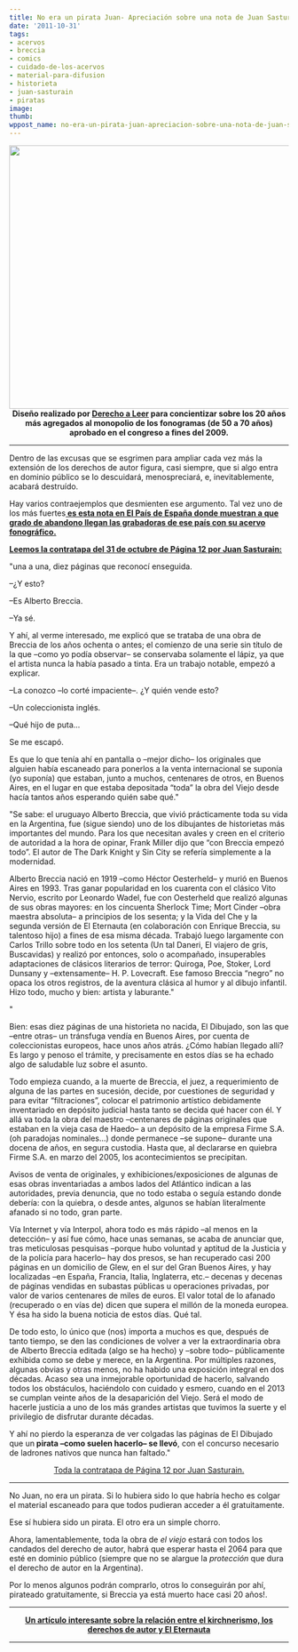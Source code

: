 ```yaml
---
title: No era un pirata Juan- Apreciación sobre una nota de Juan Sasturain.
date: '2011-10-31'
tags:
- acervos
- breccia
- comics
- cuidado-de-los-acervos
- material-para-difusion
- historieta
- juan-sasturain
- piratas
image: 
thumb: 
wppost_name: no-era-un-pirata-juan-apreciacion-sobre-una-nota-de-juan-sasturain
---
```


<p style="text-align: center;"><a href="http://partidopirata.com.ar/wp-content/uploads/2009/11/s3030.png"><img class="aligncenter size-full wp-image-50" title="20 años robados al pueblo" src="http://partidopirata.com.ar/wp-content/uploads/2009/11/s3030.png" alt="" width="562" height="474" /></a><strong>Diseño realizado por <a href="http://www.derechoaleer.org/" target="_blank">Derecho a Leer</a> para concientizar sobre los 20 años más agregados al monopolio de los fonogramas (de 50 a 70 años) aprobado en el congreso a fines del 2009.</strong></p>


<hr />

Dentro de las excusas que se esgrimen para ampliar cada vez más la extensión de los derechos de autor figura, casi siempre, que si algo entra en dominio público se lo descuidará, menospreciará, e, inevitablemente, acabará destruído.

Hay varios contraejemplos que desmienten ese argumento. Tal vez uno de los más fuertes<strong><a href="http://www.elpais.com/articulo/cultura/catastrofe/nacional/elpepicul/20100524elpepicul_5/Tes" target="_blank"> es esta nota en El País de España donde muestran a que grado de abandono llegan las grabadoras de ese país con su acervo fonográfico.</a></strong>

<strong><a href="http://www.pagina12.com.ar/diario/contratapa/13-180138-2011-10-31.html" target="_blank">Leemos la contratapa del 31 de octubre de Página 12 por Juan Sasturain:</a></strong>

"una a una, diez páginas que reconocí enseguida.

–¿Y esto?

–Es Alberto Breccia.

–Ya sé.

Y ahí, al verme interesado, me explicó que se trataba de una obra de Breccia de los años ochenta o antes; el comienzo de una serie sin título de la que –como yo podía observar– se conservaba solamente el lápiz, ya que el artista nunca la había pasado a tinta. Era un trabajo notable, empezó a explicar.

–La conozco –lo corté impaciente–. ¿Y quién vende esto?

–Un coleccionista inglés.

–Qué hijo de puta...

Se me escapó.

Es que lo que tenía ahí en pantalla o –mejor dicho– los originales que alguien había escaneado para ponerlos a la venta internacional se suponía (yo suponía) que estaban, junto a muchos, centenares de otros, en Buenos Aires, en el lugar en que estaba depositada “toda” la obra del Viejo desde hacía tantos años esperando quién sabe qué."

"Se sabe: el uruguayo Alberto Breccia, que vivió prácticamente toda su vida en la Argentina, fue (sigue siendo) uno de los dibujantes de historietas más importantes del mundo. Para los que necesitan avales y creen en el criterio de autoridad a la hora de opinar, Frank Miller dijo que “con Breccia empezó todo”. El autor de The Dark Knight y Sin City se refería simplemente a la modernidad.

Alberto Breccia nació en 1919 –como Héctor Oesterheld– y murió en Buenos Aires en 1993. Tras ganar popularidad en los cuarenta con el clásico Vito Nervio, escrito por Leonardo Wadel, fue con Oesterheld que realizó algunas de sus obras mayores: en los cincuenta Sherlock Time; Mort Cinder –obra maestra absoluta– a principios de los sesenta; y la Vida del Che y la segunda versión de El Eternauta (en colaboración con Enrique Breccia, su talentoso hijo) a fines de esa misma década. Trabajó luego largamente con Carlos Trillo sobre todo en los setenta (Un tal Daneri, El viajero de gris, Buscavidas) y realizó por entonces, solo o acompañado, insuperables adaptaciones de clásicos literarios de terror: Quiroga, Poe, Stoker, Lord Dunsany y –extensamente– H. P. Lovecraft. Ese famoso Breccia “negro” no opaca los otros registros, de la aventura clásica al humor y al dibujo infantil. Hizo todo, mucho y bien: artista y laburante."

"

Bien: esas diez páginas de una historieta no nacida, El Dibujado, son las que –entre otras– un tránsfuga vendía en Buenos Aires, por cuenta de coleccionistas europeos, hace unos años atrás. ¿Cómo habían llegado allí? Es largo y penoso el trámite, y precisamente en estos días se ha echado algo de saludable luz sobre el asunto.

Todo empieza cuando, a la muerte de Breccia, el juez, a requerimiento de alguna de las partes en sucesión, decide, por cuestiones de seguridad y para evitar “filtraciones”, colocar el patrimonio artístico debidamente inventariado en depósito judicial hasta tanto se decida qué hacer con él. Y allá va toda la obra del maestro –centenares de páginas originales que estaban en la vieja casa de Haedo– a un depósito de la empresa Firme S.A. (oh paradojas nominales...) donde permanece –se supone– durante una docena de años, en segura custodia. Hasta que, al declararse en quiebra Firme S.A. en marzo del 2005, los acontecimientos se precipitan.

Avisos de venta de originales, y exhibiciones/exposiciones de algunas de esas obras inventariadas a ambos lados del Atlántico indican a las autoridades, previa denuncia, que no todo estaba o seguía estando donde debería: con la quiebra, o desde antes, algunos se habían literalmente afanado si no todo, gran parte.

Vía Internet y vía Interpol, ahora todo es más rápido –al menos en la detección– y así fue cómo, hace unas semanas, se acaba de anunciar que, tras meticulosas pesquisas –porque hubo voluntad y aptitud de la Justicia y de la policía para hacerlo– hay dos presos, se han recuperado casi 200 páginas en un domicilio de Glew, en el sur del Gran Buenos Aires, y hay localizadas –en España, Francia, Italia, Inglaterra, etc.– decenas y decenas de páginas vendidas en subastas públicas u operaciones privadas, por valor de varios centenares de miles de euros. El valor total de lo afanado (recuperado o en vías de) dicen que supera el millón de la moneda europea. Y ésa ha sido la buena noticia de estos días. Qué tal.

De todo esto, lo único que (nos) importa a muchos es que, después de tanto tiempo, se den las condiciones de volver a ver la extraordinaria obra de Alberto Breccia editada (algo se ha hecho) y –sobre todo– públicamente exhibida como se debe y merece, en la Argentina. Por múltiples razones, algunas obvias y otras menos, no ha habido una exposición integral en dos décadas. Acaso sea una inmejorable oportunidad de hacerlo, salvando todos los obstáculos, haciéndolo con cuidado y esmero, cuando en el 2013 se cumplan veinte años de la desaparición del Viejo. Será el modo de hacerle justicia a uno de los más grandes artistas que tuvimos la suerte y el privilegio de disfrutar durante décadas.

Y ahí no pierdo la esperanza de ver colgadas las páginas de El Dibujado que un<strong> pirata –como suelen hacerlo– se llevó</strong>, con el concurso necesario de ladrones nativos que nunca han faltado."
<p style="text-align: center;"><a href="http://www.pagina12.com.ar/diario/contratapa/13-180138-2011-10-31.html" target="_blank"> Toda la contratapa de Página 12 por Juan Sasturain.</a></p>


<hr />

No Juan, no era un pirata. Si lo hubiera sido lo que habría hecho es colgar el material escaneado para que todos pudieran acceder a él gratuitamente.

Ese sí hubiera sido un pirata. El otro era un simple chorro.

Ahora, lamentablemente, toda la obra de <em>el viejo </em>estará con todos los candados del derecho de autor, habrá que esperar hasta el 2064 para que esté en dominio público (siempre que no se alargue la <em>protección </em>que dura el derecho de autor en la Argentina).

Por lo menos algunos podrán comprarlo, otros lo conseguirán por ahí, pirateado gratuitamente, si Breccia ya está muerto hace casi 20 años!.

<hr />
<p style="text-align: center;"><strong><a href="http://www.derechoaleer.org/2011/10/el-nestornauta.html" target="_blank">Un artículo interesante sobre la relación entre el kirchnerismo, los derechos de autor y El Eternauta</a></strong></p>


<hr />
